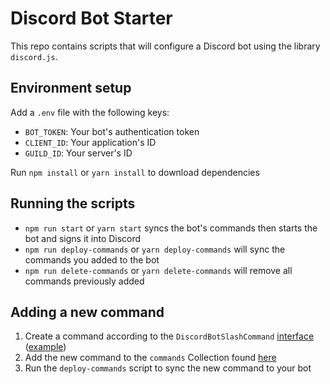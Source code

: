 # Discord Bot Starter

This repo contains scripts that will configure a Discord bot using the library `discord.js`.

## Environment setup
Add a `.env` file with the following keys:
- `BOT_TOKEN`: Your bot's authentication token
- `CLIENT_ID`: Your application's ID
- `GUILD_ID`: Your server's ID

Run `npm install` or `yarn install` to download dependencies

## Running the scripts
- `npm run start` or `yarn start` syncs the bot's commands then starts the bot and signs it into Discord
- `npm run deploy-commands` or `yarn deploy-commands` will sync the commands you added to the bot
- `npm run delete-commands` or `yarn delete-commands` will remove all commands previously added

## Adding a new command

1. Create a command according to the `DiscordBotSlashCommand` [interface](https://github.com/kobili/discord-bot-starter/blob/main/src/commands/types.ts) ([example](https://github.com/kobili/discord-bot-starter/blob/main/src/commands/foo.ts))
2. Add the new command to the `commands` Collection found [here](https://github.com/kobili/discord-bot-starter/blob/main/src/commands/index.ts)
3. Run the `deploy-commands` script to sync the new command to your bot